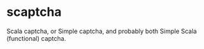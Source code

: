 scaptcha
========

Scala captcha, or Simple captcha, and probably both Simple Scala (functional) captcha.
